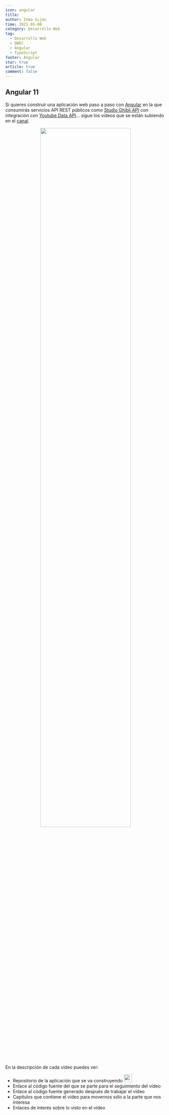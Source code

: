 ```yaml
---
icon: angular
title:
author: Inma Gijón
time: 2021-05-08
category: Desarrollo Web
tag:
  - Desarrollo Web
  - DWEC
  - Angular
  - TypeScript
footer: Angular
star: true
article: true
comment: false
---
```


## Angular 11

Si quieres construir una aplicación web paso a paso con [Angular](https://angular.io/) en la que consumirás servicios API REST públicos como [Studio Ghibli API](https://ghibliapi.herokuapp.com/) con integración con [Youtube Data API](https://developers.google.com/youtube/v3)... sigue los vídeos que se están subiendo en el [canal](https://www.youtube.com/playlist?list=PLKBxfVADNf1UJS3RcK0QVk3_CIKgYeDIl).

<p style="text-align:center;">
  <img src="/assets/img/desarrollo/angular.png" width=75%/>
</p>

<!-- more -->

En la descripción de cada vídeo puedes ver:

- Repositorio de la aplicación que se va construyendo
  <a href="https://github.com/igijon/ghibli_angular_app" target="_blank"><img src="/assets/icon/github-logo.png" width="25px"/></a>
- Enlace al código fuente del que se parte para el seguimiento del vídeo
- Enlace al código fuente generado después de trabajar el vídeo
- Capítulos que contiene el vídeo para movernos sólo a la parte que nos interesa
- Enlaces de interés sobre lo visto en el vídeo
